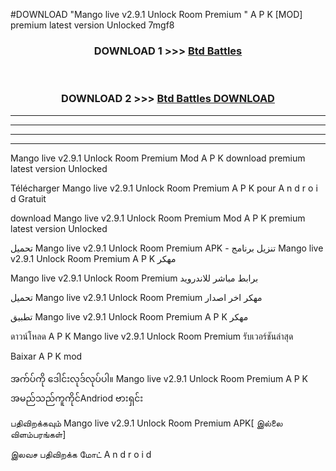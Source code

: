 #DOWNLOAD "Mango live v2.9.1 Unlock Room Premium " A P K [MOD] premium latest version Unlocked 7mgf8 



<div align="center">

<h3>DOWNLOAD 1 >>> <a href="https://getmod1.web.app/?judule=Btd Battles">Btd Battles</a></h3><br>

<h3>DOWNLOAD 2 >>> <a href="https://getmod1.web.app/?judule=Btd Battles">Btd Battles DOWNLOAD</a></h3>

</div>


----------------------------------------------------------

----------------------------------------------------------

----------------------------------------------------------

----------------------------------------------------------


Mango live v2.9.1 Unlock Room Premium  Mod A P K download premium latest version Unlocked

Télécharger  Mango live v2.9.1 Unlock Room Premium  A P K pour A n d r o i d Gratuit

download Mango live v2.9.1 Unlock Room Premium  Mod A P K premium latest version Unlocked

تحميل Mango live v2.9.1 Unlock Room Premium  APK - تنزيل برنامج Mango live v2.9.1 Unlock Room Premium  A P K مهكر

Mango live v2.9.1 Unlock Room Premium  برابط مباشر للاندرويد

تحميل Mango live v2.9.1 Unlock Room Premium  مهكر اخر اصدار

تطبيق Mango live v2.9.1 Unlock Room Premium  A P K مهكر

ดาวน์โหลด A P K Mango live v2.9.1 Unlock Room Premium  รับเวอร์ชันล่าสุด

Baixar A P K mod

အက်ပ်ကို ဒေါင်းလုဒ်လုပ်ပါ။ Mango live v2.9.1 Unlock Room Premium  A P K အမည်သည်ကူကိုင်Andriod ဗားရှင်း

பதிவிறக்கவும் Mango live v2.9.1 Unlock Room Premium  APK[ இல்லை விளம்பரங்கள்] 
 
இலவச பதிவிறக்க மோட் A n d r o i d




